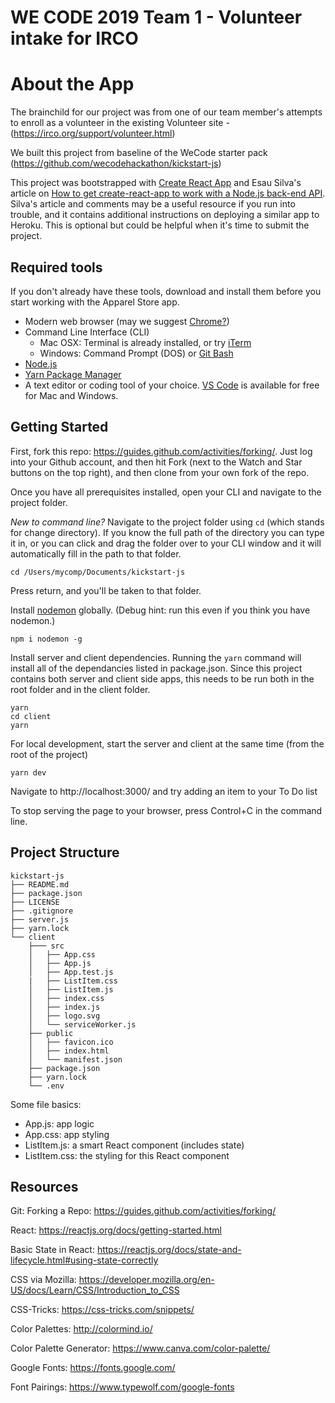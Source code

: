# WE CODE 2019 Team 1 - Volunteer intake for IRCO

# About the App

The brainchild for our project was from one of our team member's attempts to enroll as a volunteer in the existing Volunteer site - (https://irco.org/support/volunteer.html)

We built this project from baseline of the WeCode starter pack (https://github.com/wecodehackathon/kickstart-js)

This project was bootstrapped with [Create React App](https://github.com/facebook/create-react-app) and Esau Silva's article on [How to get create-react-app to work with a Node.js back-end API](https://medium.freecodecamp.org/how-to-make-create-react-app-work-with-a-node-backend-api-7c5c48acb1b0). Silva's article and comments may be a useful resource if you run into trouble, and it contains additional instructions on deploying a similar app to Heroku. This is optional but could be helpful when it's time to submit the project.

## Required tools

If you don't already have these tools, download and install them before you start working with the Apparel Store app.

- Modern web browser (may we suggest [Chrome?](https://www.google.com/chrome/browser))
- Command Line Interface (CLI)
  - Mac OSX: Terminal is already installed, or try [iTerm](https://www.iterm2.com/)
  - Windows: Command Prompt (DOS) or [Git Bash](https://gitforwindows.org/)
- [Node.js](https://nodejs.org/download/)
- [Yarn Package Manager](https://yarnpkg.com/lang/en/docs/install/)
- A text editor or coding tool of your choice. [VS Code](https://code.visualstudio.com/) is available for free for Mac and Windows.

## Getting Started

First, fork this repo: https://guides.github.com/activities/forking/. Just log into your Github account, and then hit Fork (next to the Watch and Star buttons on the top right), and then clone from your own fork of the repo.

Once you have all prerequisites installed, open your CLI and navigate to the project folder.

_New to command line?_ Navigate to the project folder using `cd` (which stands for change directory). If you know the full path of the directory you can type it in, or you can click and drag the folder over to your CLI window and it will automatically fill in the path to that folder.

```
cd /Users/mycomp/Documents/kickstart-js
```

Press return, and you'll be taken to that folder.

Install [nodemon](https://github.com/remy/nodemon) globally. (Debug hint: run this even if you think you have nodemon.)

```
npm i nodemon -g
```

Install server and client dependencies. Running the `yarn` command will install all of the dependancies listed in package.json. Since this project contains both server and client side apps, this needs to be run both in the root folder and in the client folder.

```
yarn
cd client
yarn
```

For local development, start the server and client at the same time (from the root of the project)

```
yarn dev
```

Navigate to http://localhost:3000/ and try adding an item to your To Do list

To stop serving the page to your browser, press Control+C in the command line.

## Project Structure

```
kickstart-js
├── README.md
├── package.json
├── LICENSE
├── .gitignore
├── server.js
├── yarn.lock
└── client
    ├─── src
    │   ├── App.css
    │   ├── App.js
    │   ├── App.test.js
    |   ├── ListItem.css
    │   ├── ListItem.js
    │   ├── index.css
    │   ├── index.js
    │   ├── logo.svg
    │   └── serviceWorker.js
    ├── public
    │   ├── favicon.ico
    │   ├── index.html
    │   └── manifest.json
    ├── package.json
    ├── yarn.lock
    └── .env
```

Some file basics:

- App.js: app logic
- App.css: app styling
- ListItem.js: a smart React component (includes state)
- ListItem.css: the styling for this React component

## Resources

Git: Forking a Repo: https://guides.github.com/activities/forking/

React: https://reactjs.org/docs/getting-started.html

Basic State in React: https://reactjs.org/docs/state-and-lifecycle.html#using-state-correctly

CSS via Mozilla: https://developer.mozilla.org/en-US/docs/Learn/CSS/Introduction_to_CSS

CSS-Tricks: https://css-tricks.com/snippets/

Color Palettes: http://colormind.io/

Color Palette Generator: https://www.canva.com/color-palette/

Google Fonts: https://fonts.google.com/

Font Pairings: https://www.typewolf.com/google-fonts
